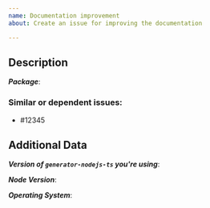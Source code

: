 ```yaml
---
name: Documentation improvement
about: Create an issue for improving the documentation

---
```


<!--
1. Please check if an issue already exists so there are no duplicates
2. Check out and follow our Guidelines: https://github.com/EndemolShineGroup/generator-nodejs-ts/blob/develop/CONTRIBUTING.md
3. Fill out the whole template so we have a good overview on the issue
4. Do not remove any section of the template. If something is not applicable leave it empty but leave it in the Issue
5. Please follow the template, otherwise we'll have to ask you to update it
-->

## Description

***Package***:

<!--
1. Any information here is helpful, such as misleading or ambiguous text
-->

### Similar or dependent issues:

- #12345

## Additional Data

***Version of `generator-nodejs-ts` you're using***:

***Node Version***:

***Operating System***:
